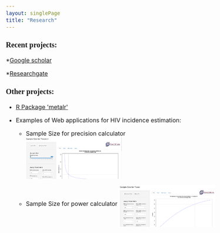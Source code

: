```yaml
---
layout: singlePage
title: "Research"
---
```


<style type="text/css">

body{ /* Normal  */
      font-size: 16px;
  }
td {  /* Table  */
  font-size: 8px;
}
h1.title {
  font-size: 34px;
  color: DarkRed;
}
h1 { /* Header 1 */
  font-size: 28px;
  color: DarkBlue;
}
h2 { /* Header 2 */
    font-size: 22px;
}
h3 { /* Header 3 */
  font-size: 20px;
  font-family: "Times New Roman", Times, serif;
}
code.r{ /* Code block */
    font-size: 16px;
}
pre { /* Code block - determines code spacing between lines */
    font-size: 16px;
}
</style>

### Recent projects:

*[Google scholar](https://scholar.google.ca/citations?user=XZdVDP0AAAAJ&hl=en)

*[Researchgate](https://www.researchgate.net/profile/Lamin_Juwara?ev=hdr_xprf)

### Other projects:

* [R Package 'metalr'](https://github.com/LaminJuwara/metalr)

* Examples of Web applications for HIV incidence estimation:

  +  Sample Size for precision calculator    
   [<img src="/images/publications/precisionapp.png" align="middle" style="width: 50%; height: 50%"/>](https://laminjuwara.shinyapps.io/sample_size_for_precision/)   
 
  +  Sample Size for power calculator
   [<img src="/images/publications/powerapp.png" align="middle" style="width: 50%; height: 50%"/>](https://laminjuwara.shinyapps.io/sample_size_for_power_calculator/) 
  
  
